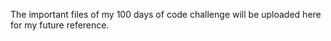 The important files of my 100 days of code challenge will be uploaded here for my future reference.
